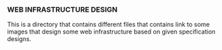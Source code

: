 ### WEB INFRASTRUCTURE DESIGN

This is a directory that contains different files that
contains link to some images that design some web infrastructure
based on given specification designs.
